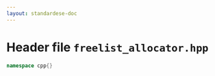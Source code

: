 ```yaml
---
layout: standardese-doc
---
```


# Header file `freelist_allocator.hpp`

``` cpp
namespace cpp{}
```

